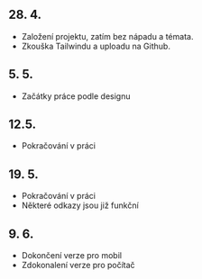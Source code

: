 ## 28. 4.

- Založení projektu, zatím bez nápadu a témata.
- Zkouška Tailwindu a uploadu na Github.

## 5. 5.

- Začátky práce podle designu

## 12.5.

- Pokračování v práci

## 19. 5.

- Pokračování v práci
- Některé odkazy jsou již funkční

## 9. 6.

- Dokončení verze pro mobil
- Zdokonalení verze pro počítač
